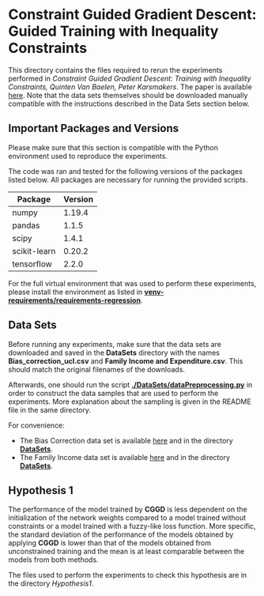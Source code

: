 # Constraint Guided Gradient Descent: Guided Training with Inequality Constraints

This directory contains the files required to rerun the experiments performed in _Constraint Guided Gradient Descent: Training with Inequality Constraints, Quinten Van Baelen, Peter Karsmakers_. The paper is available [here](https://www.esann.org/sites/default/files/proceedings/2022/ES2022-105.pdf). Note that the data sets themselves should be downloaded manually compatible with the instructions described in the Data Sets section below.


Important Packages and Versions
---
Please make sure that this section is compatible with the Python environment used to reproduce the experiments.

The code was ran and tested for the following versions of the packages listed below. All packages are necessary for running the provided scripts.

| Package | Version |
|---------| ------- | 
| numpy | 1.19.4 |
| pandas | 1.1.5 |
| scipy | 1.4.1 |
| scikit-learn | 0.20.2 |
| tensorflow | 2.2.0 |


For the full virtual environment that was used to perform these experiments, please install the environment as listed in [**venv-requirements/requirements-regression**](https://github.com/KULeuvenADVISE/CGGD/blob/main/venv-requirements/requirements-regression.txt). 


Data Sets
---

Before running any experiments, make sure that the data sets are downloaded and saved in the **DataSets** directory with the names __Bias_correction_ucl.csv__ and __Family Income and Expenditure.csv__. This should match the original filenames of the downloads.

Afterwards, one should run the script [__./DataSets/dataPreprocessing.py__](https://https://github.com/KULeuvenADVISE/CGGD/blob/main/regression/DataSets/dataPreprocessing.py) in order to construct the data samples that are used to perform the experiments. More explanation about the sampling is given in the README file in the same directory.  

For convenience:
- The Bias Correction data set is available [here](https://archive.ics.uci.edu/ml/datasets/Bias+correction+of+numerical+prediction+model+temperature+forecast) and in the directory [**DataSets**](https://https://github.com/KULeuvenADVISE/CGGD/blob/main/regression/DataSets).
- The Family Income data set is available [here](https://www.kaggle.com/grosvenpaul/family-income-and-expenditure) and in the directory [**DataSets**](https://https://github.com/KULeuvenADVISE/CGGD/blob/main/regression/DataSets).




Hypothesis 1
---

The performance of the model trained by **CGGD** is less dependent on the initialization of the network weights compared to a model trained without constraints or a model trained with a fuzzy-like loss function. More specific, the standard deviation of the performance of the models obtained by applying **CGGD** is lower than that of the models obtained from unconstrained training and the mean is at least comparable between the models from both methods.

The files used to perform the experiments to check this hypothesis are in the directory _Hypothesis1_.


